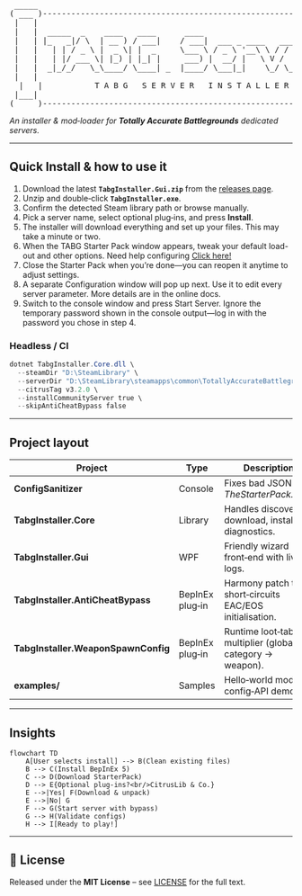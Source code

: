 <div align="center">

<pre>
 _____                                                               _____ 
( ___ )-------------------------------------------------------------( ___ )
 |   |                                                               |   | 
 |   |  _____  _    ____   ____      ____                            |   | 
 |   | |_   _|/ \  | __ ) / ___|    / ___|  ___ _ ____   _____ _ __  |   | 
 |   |   | | / _ \ |  _ \| |  _     \___ \ / _ \ '__\ \ / / _ \ '__| |   | 
 |   |   | |/ ___ \| |_) | |_| |     ___) |  __/ |   \ V /  __/ |    |   | 
 |   |  _|_/_/   \_\____/ \____| _  |____/ \___|_|    \_/ \___|_|    |   | 
 |   |                                                               |   | 
  |   |           T A B G   S E R V E R   I N S T A L L E R           |   |  
 |___|                                                               |___| 
(_____)-------------------------------------------------------------(_____) 
</pre>

</div>



*An installer & mod‑loader for **Totally Accurate Battlegrounds** dedicated servers.*

---

## Quick Install & how to use it

1. Download the latest **`TabgInstaller.Gui.zip`** from the [releases page](../../releases).
2. Unzip and double‑click **`TabgInstaller.exe`**.
3. Confirm the detected Steam library path or browse manually.
4. Pick a server name, select optional plug‑ins, and press **Install**.
5. The installer will download everything and set up your files. This may take a minute or two.
6. When the TABG Starter Pack window appears, tweak your default load-out and other options. Need help configuring [Click here!](docs/starter-pack.md)
7. Close the Starter Pack when you’re done—you can reopen it anytime to adjust settings.
8. A separate Configuration window will pop up next. Use it to edit every server parameter.
More details are in the online docs.
9. Switch to the console window and press Start Server.
Ignore the temporary password shown in the console output—log in with the password you chose in step 4. 



### Headless / CI

```powershell
dotnet TabgInstaller.Core.dll \
  --steamDir "D:\SteamLibrary" \
  --serverDir "D:\SteamLibrary\steamapps\common\TotallyAccurateBattlegroundsDedicatedServer" \
  --citrusTag v3.2.0 \
  --installCommunityServer true \
  --skipAntiCheatBypass false
```

---

## Project layout

| Project                             | Type            | Description                                                 |
| ----------------------------------- | --------------- | ----------------------------------------------------------- |
| **ConfigSanitizer**                 | Console         | Fixes bad JSON in *TheStarterPack.json*.                    |
| **TabgInstaller.Core**              | Library         | Handles discovery, download, install & diagnostics.         |
| **TabgInstaller.Gui**               | WPF             | Friendly wizard front‑end with live logs.                   |
| **TabgInstaller.AntiCheatBypass**   | BepInEx plug‑in | Harmony patch that short‑circuits EAC/EOS initialisation.   |
| **TabgInstaller.WeaponSpawnConfig** | BepInEx plug‑in | Runtime loot‑table multiplier (global → category → weapon). |
| **examples/**                       | Samples         | Hello‑world mods & config‑API demos.                        |

---

## Insights

```mermaid
flowchart TD
    A[User selects install] --> B(Clean existing files)
    B --> C(Install BepInEx 5)
    C --> D(Download StarterPack)
    D --> E{Optional plug‑ins?<br/>CitrusLib & Co.}
    E -->|Yes| F(Download & unpack)
    E -->|No| G
    F --> G(Start server with bypass)
    G --> H(Validate configs)
    H --> I[Ready to play!]
```

---

## 📄 License

Released under the **MIT License** – see [LICENSE](LICENSE) for the full text.
